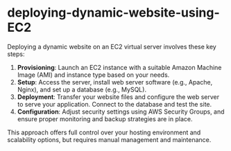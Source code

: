 # deploying-dynamic-website-using-EC2
Deploying a dynamic website on an EC2 virtual server involves these key steps:

1. **Provisioning**: Launch an EC2 instance with a suitable Amazon Machine Image (AMI) and instance type based on your needs.
2. **Setup**: Access the server, install web server software (e.g., Apache, Nginx), and set up a database (e.g., MySQL).
3. **Deployment**: Transfer your website files and configure the web server to serve your application. Connect to the database and test the site.
4. **Configuration**: Adjust security settings using AWS Security Groups, and ensure proper monitoring and backup strategies are in place.

This approach offers full control over your hosting environment and scalability options, but requires manual management and maintenance.
